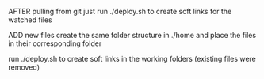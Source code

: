 AFTER pulling from git
just run ./deploy.sh to create soft links for the watched files

ADD new files
create the same folder structure in ./home and place the files in their corresponding folder

run ./deploy.sh to create soft links in the working folders (existing files were removed)
